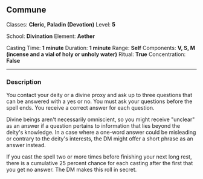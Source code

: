 ## Commune

Classes: **Cleric, Paladin (Devotion)**
Level: **5**

School: **Divination**
Element: **Aether**

Casting Time: **1 minute**
Duration: **1 minute**
Range: **Self**
Components: **V, S, M (incense and a vial of holy or unholy water)**
Ritual: **True**
Concentration: **False**

------

### Description

You contact your deity or a divine proxy and ask up to three questions that can be answered with a yes or no. You must ask your questions before the spell ends. You receive a correct answer for each question.

Divine beings aren't necessarily omniscient, so you might receive "unclear" as an answer if a question pertains to information that lies beyond the deity's knowledge. In a case where a one-word answer could be misleading or contrary to the deity's interests, the DM might offer a short phrase as an answer instead.

If you cast the spell two or more times before finishing your next long rest, there is a cumulative 25 percent chance for each casting after the first that you get no answer. The DM makes this roll in secret.